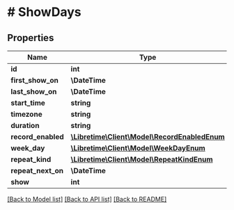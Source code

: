 # # ShowDays

## Properties

Name | Type | Description | Notes
------------ | ------------- | ------------- | -------------
**id** | **int** |  | [readonly]
**first_show_on** | **\DateTime** |  |
**last_show_on** | **\DateTime** |  | [optional]
**start_time** | **string** |  |
**timezone** | **string** |  |
**duration** | **string** |  |
**record_enabled** | [**\Libretime\Client\Model\RecordEnabledEnum**](RecordEnabledEnum.md) |  | [optional]
**week_day** | [**\Libretime\Client\Model\WeekDayEnum**](WeekDayEnum.md) |  | [optional]
**repeat_kind** | [**\Libretime\Client\Model\RepeatKindEnum**](RepeatKindEnum.md) |  |
**repeat_next_on** | **\DateTime** |  | [optional]
**show** | **int** |  |

[[Back to Model list]](../../README.md#models) [[Back to API list]](../../README.md#endpoints) [[Back to README]](../../README.md)
